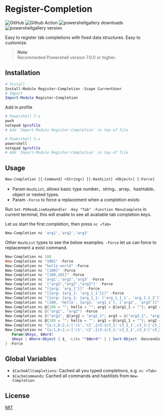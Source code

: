 # Register-Completion

![GitHub](https://img.shields.io/github/license/aliuq/Register-Completion)
![Github Action](https://img.shields.io/github/workflow/status/aliuq/Register-Completion/CI)
![powershellgallery downloads](https://img.shields.io/powershellgallery/dt/Register-Completion)
![powershellgallery version](https://img.shields.io/powershellgallery/v/Register-Completion?include_prereleases)

Easy to register tab completions with fixed data structures. Easy to customize.

> **Note**  
> Recommeded Powershell version 7.0.0 or higher.

## Installation

```Powershell
# Install
Install-Module Register-Completion -Scope CurrentUser
# Import
Import-Module Register-Completion
```

Add in profile

```Powershell
# Powershell 7.x
pwsh
notepad $profile
# Add `Import-Module Register-Completion` in top of file

# Powershell 5.x
powershell
notepad $profile
# Add `Import-Module Register-Completion` in top of file
```

## Usage

`New-Completion [[-Command] <String>] [[-HashList] <Object>] [-Force]`

+ Param `HashList`, allows basic type number、string、array、hashtable、object or nested types.
+ Param `-Force` to force a replacement when a completion exists

Run `Set-PSReadLineKeyHandler -Key "Tab" -Function MenuComplete` in current terminal, this will enable to see all avaliable tab completion keys.

Let us start the first completion, then press `nc <Tab>`

```Powershell
New-Completion nc 'arg1','arg2','arg3'
```

Other `HashList` types to see the below examples. `-Force` let us can force to replacement a exist command.

```Powershell
New-Completion nc 100
New-Completion nc "1001" -Force
New-Completion nc "hello world" -Force
New-Completion nc "[100]" -Force
New-Completion nc "[100,101]" -Force
New-Completion nc 'arg1','arg2','arg3' -Force
New-Completion nc '["arg1","arg2","arg3"]' -Force
New-Completion nc "[{arg: 'arg_1'}]" -Force
New-Completion nc "[{arg: {arg_1: 'arg_1_1'}}]" -Force
New-Completion nc "[{arg: {arg_1: {arg_1_1: ['arg_1_1_1', 'arg_1_1_2']}}}]" -Force
New-Completion nc "[100, 'hello', {arg1: 'arg1_1'}, ['arg2', 'arg3']]" -Force
New-Completion nc @{100 = ""; hello = ""; arg1 = @{arg1_1 = ""}; arg2 = ""; arg3 = ""} -Force
New-Completion nc @("arg1", "arg2") -Force
New-Completion nc @("arg1", @{arg2 = "arg2_1"; arg3 = @("arg3_1", "arg3_2")}) -Force
New-Completion nc @{100 = ""; hello = ""; arg1 = @{arg1_1 = ""}; arg2 = ""; arg3 = @("arg3_1", "arg3_2")} -Force
New-Completion nc "{a:1,b:2,c:['c1','c2',{c3:{c3_1:'c3_1_1',c3_2:['c3_2_1','c3_2_2']}}]}" -Force
New-Completion nc "{a:1,b:2,c:['c1','c2',{c3:{c3_1:'c3_1_1',c3_2:['c3_2_1','c3_2_2']}}]}" -filter {
   Param($Keys, $Word)
   $Keys | Where-Object { $_ -Like "*$Word*" } | Sort-Object -Descending
} -Force
```

## Global Variables

+ `$CacheAllCompletions`: Cached all you typed completions, e.g. `nc <Tab>`
+ `$CacheCommands`: Cached all commands and hashlists from `New-Completion`

## License

[MIT](.\LICENSE)
